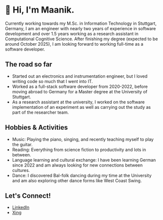 # 👋 Hi, I'm Maanik.
Currently working towards my M.Sc. in Information Technology in Stuttgart, Germany, I am an engineer with nearly two years of experience in software development and over 1.5 years working as a research assistant in Computational Cognitive Science. After finishing my degree (expected to be around October 2025), I am looking forward to working full-time as a software developer.

## The road so far
- Started out an electronics and instrumentation engineer, but I loved writing code so much that I went into IT.
- Worked as a full-stack software developer from 2020-2022, before moving abroad to Germany for a Master degree at the University of Stuttgart.
- As a research assistant at the university, I worked on the software implementation of an experiment as well as carrying out the study as part of the researcher team.


## Hobbies & Activities

- Music: Playing the piano, singing, and recently teaching myself to play the guitar.
- Reading: Everything from science fiction to productivity and lots in between.
- Language learning and cultural exchange: I have been learning German since 2022 and am always looking for new connections between cultures.
- Dance: I discovered Bal-folk dancing during my time at the University and am also exploring other dance forms like West Coast Swing.

<!--

## Highlights and fun facts

- Mentoring: During my full-time software development experience, I took on a large part of the technical onboarding and learning phase of three new members of the team on their journey from joining as interns through to working as full-time developers themselves. I also mentored incoming students at the University to help make their transition to student life smoother.

-->

## Let's Connect!

- [LinkedIn](https://www.linkedin.com/in/maanikmarathe/)  
- [Xing](https://www.xing.com/profile/Maanik_Marathe/)
